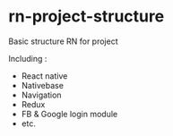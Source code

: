 # rn-project-structure
Basic structure RN for project

Including :
- React native
- Nativebase
- Navigation
- Redux
- FB & Google login module
- etc.
